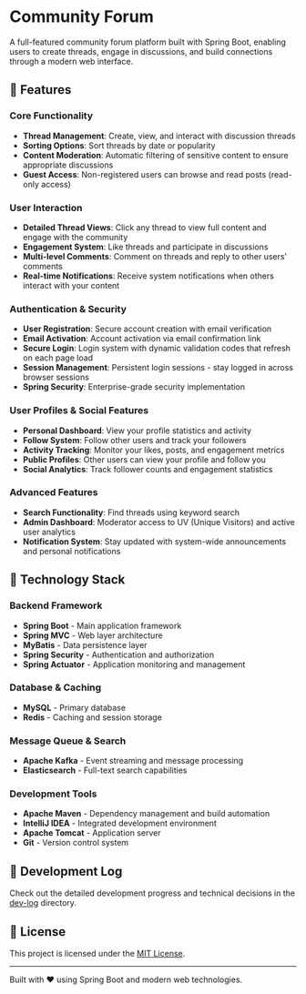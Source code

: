 # Community Forum

A full-featured community forum platform built with Spring Boot, enabling users to create threads, engage in discussions, and build connections through a modern web interface.

## 🌟 Features

### Core Functionality
- **Thread Management**: Create, view, and interact with discussion threads
- **Sorting Options**: Sort threads by date or popularity
- **Content Moderation**: Automatic filtering of sensitive content to ensure appropriate discussions
- **Guest Access**: Non-registered users can browse and read posts (read-only access)

### User Interaction
- **Detailed Thread Views**: Click any thread to view full content and engage with the community
- **Engagement System**: Like threads and participate in discussions
- **Multi-level Comments**: Comment on threads and reply to other users' comments
- **Real-time Notifications**: Receive system notifications when others interact with your content

### Authentication & Security
- **User Registration**: Secure account creation with email verification
- **Email Activation**: Account activation via email confirmation link
- **Secure Login**: Login system with dynamic validation codes that refresh on each page load
- **Session Management**: Persistent login sessions - stay logged in across browser sessions
- **Spring Security**: Enterprise-grade security implementation

### User Profiles & Social Features
- **Personal Dashboard**: View your profile statistics and activity
- **Follow System**: Follow other users and track your followers
- **Activity Tracking**: Monitor your likes, posts, and engagement metrics
- **Public Profiles**: Other users can view your profile and follow you
- **Social Analytics**: Track follower counts and engagement statistics

### Advanced Features
- **Search Functionality**: Find threads using keyword search
- **Admin Dashboard**: Moderator access to UV (Unique Visitors) and active user analytics
- **Notification System**: Stay updated with system-wide announcements and personal notifications

## 🔧 Technology Stack

### Backend Framework
- **Spring Boot** - Main application framework
- **Spring MVC** - Web layer architecture
- **MyBatis** - Data persistence layer
- **Spring Security** - Authentication and authorization
- **Spring Actuator** - Application monitoring and management

### Database & Caching
- **MySQL** - Primary database
- **Redis** - Caching and session storage

### Message Queue & Search
- **Apache Kafka** - Event streaming and message processing
- **Elasticsearch** - Full-text search capabilities

### Development Tools
- **Apache Maven** - Dependency management and build automation
- **IntelliJ IDEA** - Integrated development environment
- **Apache Tomcat** - Application server
- **Git** - Version control system

## 📖 Development Log

Check out the detailed development progress and technical decisions in the [dev-log](dev-log/) directory.

## 📄 License

This project is licensed under the [MIT License](LICENSE).

---

Built with ❤️ using Spring Boot and modern web technologies.
